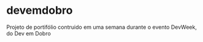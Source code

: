 # devemdobro
 Projeto de portifólio contruido em uma semana durante o evento DevWeek, do Dev em Dobro
